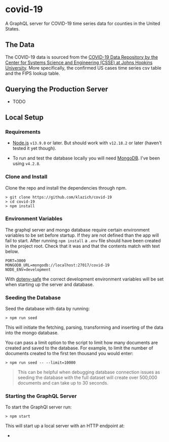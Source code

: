 # covid-19

A GraphQL server for COVID-19 time series data for counties in the United States.

## The Data

The COVID-19 data is sourced from the [COVID-19 Data Repository by the Center for Systems Science and Engineering (CSSE) at Johns Hopkins University](https://github.com/CSSEGISandData/COVID-19). More specifically, the confirmed US cases time series csv table and the FIPS lookup table.

## Querying the Production Server

- TODO

## Local Setup

### Requirements

- [Node.js](https://nodejs.org/) `v13.9.0` or later. But should work with `v12.18.2` or later (haven't tested it yet though).

- To run and test the database locally you will need [MongoDB](https://www.mongodb.com/try/download/community). I've been using `v4.2.8`.

### Clone and Install

Clone the repo and install the dependencies through npm.

```
> git clone https://github.com/klazich/covid-19
> cd covid-19
> npm install
```

### Environment Variables

The graphql server and mongo database require certain environment variables to be set before startup. If they are not defined than the app will fail to start. After running `npm install` a `.env` file should have been created in the project root. Check that it was and that the contents match with text below.

```
PORT=3000
MONGODB_URL=mongodb://localhost:27017/covid-19
NODE_ENV=development
```

With [dotenv-safe](https://www.npmjs.com/package/dotenv-safe) the correct development environment variables will be set when starting up the server and database.

### Seeding the Database

Seed the database with data by running:

```shell
> npm run seed
```

This will initiate the fetching, parsing, transforming and inserting of the data into the mongo database.

You can pass a limit option to the script to limit how many documents are created and saved to the database. For example, to limit the number of documents created to the first ten thousand you would enter:

```shell
> npm run seed -- --limit=10000
```

> This can be helpful when debugging database connection issues as seeding the database with the full dataset will create over 500,000 documents and can take up to 30 seconds.

### Starting the GraphQL Server

To start the GraphQl server run:

```shell
> npm start
```

This will start up a local server with an HTTP endpoint at:

-
